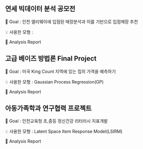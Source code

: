 ## 연세 빅데이터 분석 공모전
📌 Goal : 인천 앨리웨이에 입점된 매장분석과 이를 기반으로 입점매장 추천

💡 사용한 모형 : 

📝 Analysis Report


## 고급 베이즈 방법론 Final Project
📌 Goal : 미국 King Count 지역에 있는 집의 가격을 예측하기

💡 사용한 모형 : Gaussian Process Regression(GP)

📝 Analysis Report


## 아동가족학과 연구협력 프로젝트
📌 Goal : 인천교육청 초,중등 정신건강 리터러시 지표개발

💡 사용한 모형 : Latent Space Item Response Model(LSIRM)

📝 Analysis Report


